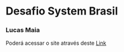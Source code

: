 # Desafio System Brasil
### Lucas Maia

Poderá acessar o site através deste <a href="https://lucasmaia138.github.io/projetosystembrasil2/" target="_blank">Link</a>
